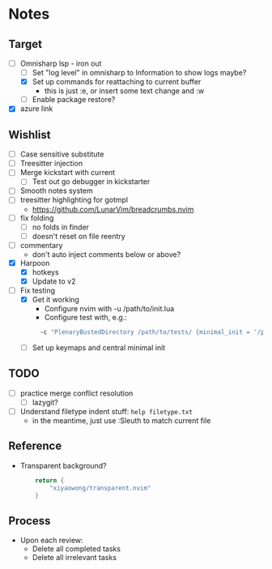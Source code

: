 # Notes

## Target

- [ ] Omnisharp lsp - iron out
  - [ ] Set "log level" in omnisharp to Information to show logs maybe?
  - [x] Set up commands for reattaching to current buffer
    - this is just :e, or insert some text change and :w
  - [ ] Enable package restore?
- [x] azure link

## Wishlist

- [ ] Case sensitive substitute
- [ ] Treesitter injection
- [ ] Merge kickstart with current 
  - [ ] Test out go debugger in kickstarter
- [ ] Smooth notes system
- [ ] treesitter highlighting for gotmpl
  - https://github.com/LunarVim/breadcrumbs.nvim
- [ ] fix folding
  - [ ] no folds in finder
  - [ ] doesn't reset on file reentry
- [ ] commentary
  - don't auto inject comments below or above?
- [x] Harpoon
  - [x] hotkeys
  - [x] Update to v2
- [ ] Fix testing
  - [x] Get it working
    - Configure nvim with -u /path/to/init.lua
    - Configure test with, e.g.:
    ```bash
      -c "PlenaryBustedDirectory /path/to/tests/ {minimal_init = '/path/to/init.lua'}"
    ```
  - [ ] Set up keymaps and central minimal init

## TODO
- [ ] practice merge conflict resolution
  - [ ] lazygit?
- [ ] Understand filetype indent stuff: `help filetype.txt`
  - in the meantime, just use :Sleuth to match current file

## Reference
- Transparent background?
  ```lua
      return {
          "xiyaowong/transparent.nvim"
      }
  ```


## Process

- Upon each review:
  - Delete all completed tasks
  - Delete all irrelevant tasks
